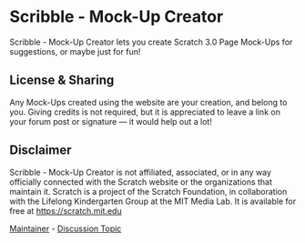# Scribble - Mock-Up Creator
Scribble - Mock-Up Creator lets you create Scratch 3.0 Page Mock-Ups for suggestions, or maybe just for fun!
## License & Sharing
Any Mock-Ups created using the website are your creation, and belong to you. Giving credits is not required, but it is appreciated to leave a link on your forum post or signature — it would help out a lot!
## Disclaimer
Scribble - Mock-Up Creator is not affiliated, associated, or in any way officially connected with the Scratch website or the organizations that maintain it. Scratch is a project of the Scratch Foundation, in collaboration with the Lifelong Kindergarten Group at the MIT Media Lab. It is available for free at https://scratch.mit.edu

[Maintainer](https://scratch.mit.edu/users/yes-i-am-lanky/) - [Discussion Topic](https://scratch.mit.edu/discuss/topic/636063/)